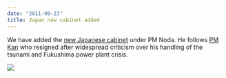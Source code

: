 ```yaml
---
date: "2011-09-23"
title: Japan new cabinet added
---
```


We have added the [new Japanese cabinet](http://dev.parlgov.org/data/jpn/cabinet-party/2011-08-30/) under PM Noda. He follows [PM Kan](http://dev.parlgov.org/data/jpn/cabinet-party/2010-06-04/) who resigned after widespread criticism over his handling of the tsunami and Fukushima power plant crisis.

![](/images/parliament-scotland.jpg)
